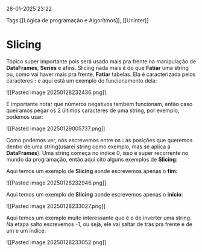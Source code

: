 28-01-2025 23:22

Tags:[[Lógica de programação e Algorítmos]], [[Uninter]]

# Slicing

Tópico super importante pois será usado mais pra frente na manipulação de **DataFrames**, **Series** e afins. Slicing nada mais é do que **Fatiar** uma string ou, como vai haver mais pra frente, **Fatiar** tabelas. Ela é caracterizada pelos caracteres **:** e aqui está um exemplo do funcionamento dela:

![[Pasted image 20250128232436.png]]

É importante notar que números negativos também funcionam, então caso queiramos pegar os 2 últimos caracteres de uma string, por exemplo, podemos usar:

![[Pasted image 20250129005737.png]]

Como podemos ver, nós escrevemos entre os **:** as posições que queremos dentro de uma string(usarei string como exemplo, mas se aplica a **DataFrames**). Uma string começa no índice 0, isso é super recorrente no mundo da programação, então aqui cito alguns exemplos de **Slicing**:

Aqui temos um exemplo de **Slicing** aonde escrevemos apenas o **fim**:

![[Pasted image 20250128232946.png]]

Aqui temos um exemplo de **Slicing** aonde escrevemos apenas o **início**:

![[Pasted image 20250128233027.png]]

Aqui temos um exemplo muito interessante que é o de inverter uma string. Na etapa salto escrevemos -1, ou seja, ele vai saltar de trás pra frente e de um e um índice:

![[Pasted image 20250128233052.png]]
